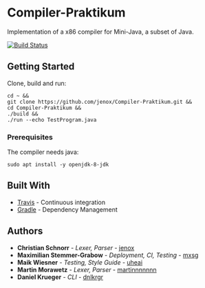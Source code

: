 # Compiler-Praktikum

Implementation of a x86 compiler for Mini-Java, a subset of Java.

[![Build Status](https://travis-ci.com/jenox/Compiler-Praktikum.svg?token=2Hpitr42Fc9ncX1AKNvG&branch=dev)](https://travis-ci.com/jenox/Compiler-Praktikum)

## Getting Started

Clone, build and run: 
```
cd ~ &&
git clone https://github.com/jenox/Compiler-Praktikum.git &&
cd Compiler-Praktikum &&
./build &&
./run --echo TestProgram.java
```


### Prerequisites

The compiler needs java:

```
sudo apt install -y openjdk-8-jdk
```

## Built With

* [Travis](http://www.travis-ci.com) - Continuous integration 
* [Gradle](https://gradle.org/) - Dependency Management

## Authors

* **Christian Schnorr** - *Lexer, Parser* - [jenox](https://github.com/Jenox)
* **Maximilian Stemmer-Grabow** - *Deployment, CI, Testing* - [mxsg](https://github.com/mxsg)
* **Maik Wiesner** - *Testing, Style Guide* - [uheai](https://github.com/uheai)
* **Martin Morawetz** - *Lexer, Parser* - [martinnnnnnn](https://github.com/martinnnnnnn)
* **Daniel Krueger** - *CLI* - [dnlkrgr](https://github.com/dnlkrgr)

